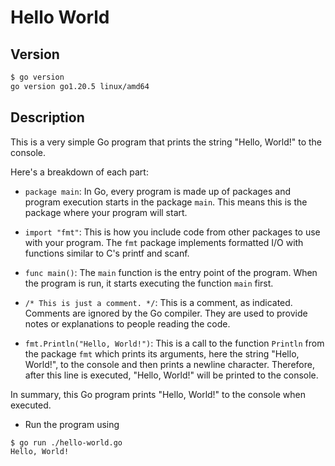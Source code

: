 # Hello World

## Version

```bash
$ go version
go version go1.20.5 linux/amd64
```

## Description

This is a very simple Go program that prints the string "Hello, World!" to the console.

Here's a breakdown of each part:

- `package main`: In Go, every program is made up of packages and program execution starts in the package `main`. This means this is the package where your program will start.

- `import "fmt"`: This is how you include code from other packages to use with your program. The `fmt` package implements formatted I/O with functions similar to C's printf and scanf.

- `func main()`: The `main` function is the entry point of the program. When the program is run, it starts executing the function `main` first.

- `/* This is just a comment. */`: This is a comment, as indicated. Comments are ignored by the Go compiler. They are used to provide notes or explanations to people reading the code.

- `fmt.Println("Hello, World!")`: This is a call to the function `Println` from the package `fmt` which prints its arguments, here the string "Hello, World!", to the console and then prints a newline character. Therefore, after this line is executed, "Hello, World!" will be printed to the console.

In summary, this Go program prints "Hello, World!" to the console when executed.

- Run the program using

```bash
$ go run ./hello-world.go 
Hello, World!
```
